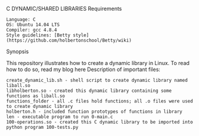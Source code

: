 C DYNAMIC/SHARED LIBRARIES
Requirements

    Language: C
    OS: Ubuntu 14.04 LTS
    Compiler: gcc 4.8.4
    Style guidelines: [Betty style] (https://github.com/holbertonschool/Betty/wiki)

Synopsis

This repository illustrates how to create a dynamic library in Linux. To read how to do so, read my blog here
Description of important files:

    create_dynamic_lib.sh - shell script to create dynamic library named liball.so
    libholberton.so - created this dynamic library containing some functions as liball.so
    functions_folder - all .c files hold functions; all .o files were used to create dynamic library
    holberton.h - included function prototypes of functions in library
    len - executable program to run 0-main.c
    100-operations.so - created this C dynamic library to be imported into python program 100-tests.py

